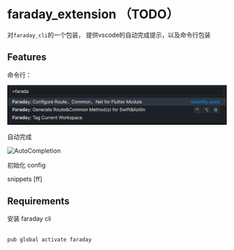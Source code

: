 # faraday_extension （TODO）

对`faraday_cli`的一个包装， 提供vscode的自动完成提示，以及命令行包装

## Features

命令行：

![commands](images/commands.png)

自动完成

![AutoCompletion](images/completion.gif)

初始化 config

snippets
[ff]


## Requirements

安装 faraday cli

``` shell

pub global activate faraday

```
